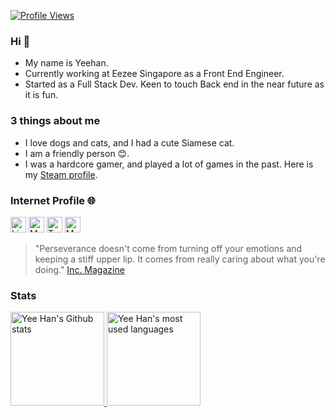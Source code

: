 <a href=""><img alt="Profile Views" src="https://gpvc.arturio.dev/cyeehan"></a>

### Hi 👋

- My name is Yeehan.
- Currently working at Eezee Singapore as a Front End Engineer.
- Started as a Full Stack Dev. Keen to touch Back end in the near future as it is fun.

### 3 things about me

- I love dogs and cats, and I had a cute Siamese cat.
- I am a friendly person 😊.
- I was a hardcore gamer, and played a lot of games in the past. Here is my [Steam profile](https://steamcommunity.com/profiles/76561198068565447).

### Internet Profile 🌐

<!-- 1. LinkedIn -->
<!-- 2. Blog -->
<!-- 3. Twitter -->
<!-- 4. More -->
<a href="https://www.linkedin.com/in/yeehanchung/"><img alt="LinkedIn" src="https://img.shields.io/badge/-LinkedIn-0A66C2?&style=flat-square&&logo=linkedin&logoColor=white" height="25" /></a>
<a href="https://www.yeehanchung.com/blog"><img alt="My Tech Blog" src="https://img.shields.io/badge/-Blog-663399?&style=flat-square&&logo=gatsby&logoColor=white" height="25" /></a>
<a href="https://twitter.com/yeehanchung"><img alt="Twitter" src="https://img.shields.io/badge/-Twitter-1DA1F2?&style=flat-square&&logo=twitter&logoColor=white" height="25" /></a>
<a href="https://www.google.com/search?q=yee+han+chung"><img alt="More" src="https://img.shields.io/badge/-More-DB4437?&style=flat-square&&logo=google&logoColor=white" height="25" /></a>

> "Perseverance doesn't come from turning off your emotions and keeping a stiff upper lip. It comes from really caring about what you're doing." [Inc. Magazine](https://www.inc.com/jessica-stillman/leadership-tips-stress-burnout-health-care.html)

### Stats

<div>
  <a href="https://github.com/yeehanchung">
    <img src="https://my-stats-dxc5zyis5.vercel.app/api?username=yeehanchung&show_icons=true&theme=default&count_private=true&include_all_commits=true" alt="Yee Han's Github stats" height="150" />
  </a>
  <a href="https://github.com/yeehanchung">
    <img src="https://my-stats-dxc5zyis5.vercel.app/api/top-langs/?username=yeehanchung&langs_count=6&layout=compact&theme=default&count_private=true&hide_title=false&card_width=445" alt="Yee Han's most used languages" height="150" />
  </a>
</div>